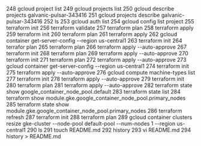   248  gcloud project list
  249  gcloud projects list
  250  gcloud describe projects galvanic-pulsar-343416
  251  gcloud projects describe galvanic-pulsar-343416
  252  ls
  253  gcloud auth list
  254  gcloud config list project
  255  terraform init
  256  terraform validate
  257  terraform plan
  258  terraform apply
  259  terraform init
  260  terraform plan
  261  terraform apply
  262  gcloud container get-server-config --region us-central1
  263  terraform init
  264  terrafor plan
  265  terraform plan
  266  terraform apply --auto-approve
  267  terraform init
  268  terraform plan
  269  terraform apply --auto-approve
  270  terraform init
  271  terraform plan
  272  terraform apply --auto-approve
  273  gcloud container get-server-config --region us-central1
  274  terraform init
  275  terraform apply --auto-approve
  276  gcloud compute machine-types list
  277  terraform init
  278  terraform apply --auto-approve
  279  terraform init
  280  terraform plan
  281  terraform apply --auto-approve
  282  terraform state show google_container_node_pool.default
  283  terraform state list
  284  terraform show module.gke.google_container_node_pool.primary_nodes
  285  terraform state show module.gke.google_container_node_pool.primary_nodes
  286  terraform refresh
  287  terraform init
  288  terraform plan
  289  gcloud container clusters resize gke-cluster     --node-pool default-pool     --num-nodes 1     --region us-central1
  290  ls
  291  touch README.md
  292  history
  293  vi README.md 
  294  history > README.md 
